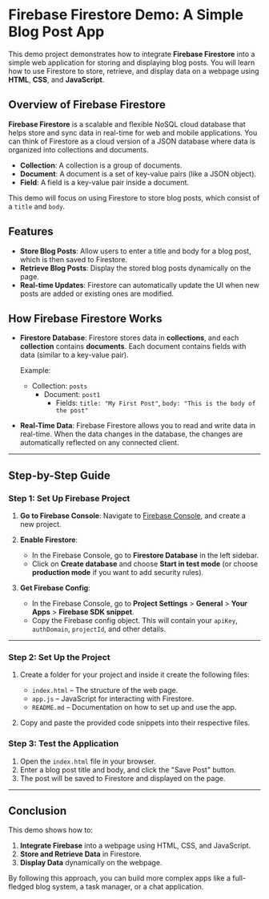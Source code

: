# Firebase Firestore Demo: A Simple Blog Post App

This demo project demonstrates how to integrate **Firebase Firestore** into a simple web application for storing and displaying blog posts. You will learn how to use Firestore to store, retrieve, and display data on a webpage using **HTML**, **CSS**, and **JavaScript**.

## Overview of Firebase Firestore

**Firebase Firestore** is a scalable and flexible NoSQL cloud database that helps store and sync data in real-time for web and mobile applications. You can think of Firestore as a cloud version of a JSON database where data is organized into collections and documents.

- **Collection**: A collection is a group of documents.
- **Document**: A document is a set of key-value pairs (like a JSON object).
- **Field**: A field is a key-value pair inside a document.

This demo will focus on using Firestore to store blog posts, which consist of a `title` and `body`.

## Features

- **Store Blog Posts**: Allow users to enter a title and body for a blog post, which is then saved to Firestore.
- **Retrieve Blog Posts**: Display the stored blog posts dynamically on the page.
- **Real-time Updates**: Firestore can automatically update the UI when new posts are added or existing ones are modified.

## How Firebase Firestore Works

- **Firestore Database**: Firestore stores data in **collections**, and each **collection** contains **documents**. Each document contains fields with data (similar to a key-value pair).
  
  Example:
  - Collection: `posts`
    - Document: `post1`
      - Fields: `title: "My First Post"`, `body: "This is the body of the post"`

- **Real-Time Data**: Firebase Firestore allows you to read and write data in real-time. When the data changes in the database, the changes are automatically reflected on any connected client.

---

## Step-by-Step Guide

### Step 1: Set Up Firebase Project

1. **Go to Firebase Console**: Navigate to [Firebase Console](https://console.firebase.google.com/), and create a new project.

2. **Enable Firestore**:
   - In the Firebase Console, go to **Firestore Database** in the left sidebar.
   - Click on **Create database** and choose **Start in test mode** (or choose **production mode** if you want to add security rules).

3. **Get Firebase Config**:
   - In the Firebase Console, go to **Project Settings** > **General** > **Your Apps** > **Firebase SDK snippet**.
   - Copy the Firebase config object. This will contain your `apiKey`, `authDomain`, `projectId`, and other details.

---

### Step 2: Set Up the Project

1. Create a folder for your project and inside it create the following files:
   - `index.html` – The structure of the web page.
   - `app.js` – JavaScript for interacting with Firestore.
   - `README.md` – Documentation on how to set up and use the app.

2. Copy and paste the provided code snippets into their respective files.

### Step 3: Test the Application

1. Open the `index.html` file in your browser.
2. Enter a blog post title and body, and click the "Save Post" button.
3. The post will be saved to Firestore and displayed on the page.

---

## Conclusion

This demo shows how to:

1. **Integrate Firebase** into a webpage using HTML, CSS, and JavaScript.
2. **Store and Retrieve Data** in Firestore.
3. **Display Data** dynamically on the webpage.

By following this approach, you can build more complex apps like a full-fledged blog system, a task manager, or a chat application.
